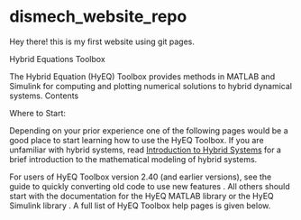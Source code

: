 # dismech_website_repo

Hey there! this is my first website using git pages.

Hybrid Equations Toolbox

The Hybrid Equation (HyEQ) Toolbox provides methods in MATLAB and Simulink for computing and plotting numerical solutions to hybrid dynamical systems.
Contents 

Where to Start:

Depending on your prior experience one of the following pages would be a good place to start learning how to use the HyEQ Toolbox.
If you are unfamiliar with hybrid systems, read [Introduction to Hybrid Systems](https://hyeq.github.io/intro-to-hybrid-systems) for a brief introduction to the mathematical modeling of hybrid systems.

For users of HyEQ Toolbox version 2.40 (and earlier versions), see the guide to quickly converting old code to use new features .
All others should start with the documentation for the HyEQ MATLAB library or the HyEQ Simulink library .
A full list of HyEQ Toolbox help pages is given below. 
